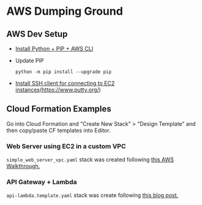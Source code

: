 # AWS Dumping Ground

## AWS Dev Setup

* [Install Python + PIP + AWS CLI](https://docs.aws.amazon.com/cli/latest/userguide/awscli-install-windows.html#awscli-install-windows-pip)
* Update PIP

    `python -m pip install --upgrade pip`

* [Install SSH client for connecting to EC2 instances](PuTTY)(https://www.putty.org/)

## Cloud Formation Examples

Go into Cloud Formation and "Create New Stack" > "Design Template" and then copy/paste CF templates into Editor.

### Web Server using EC2 in a custom VPC
`simple_web_server_vpc.yaml` stack was created following [this AWS Walkthrough.](https://docs.aws.amazon.com/AWSCloudFormation/latest/UserGuide/working-with-templates-cfn-designer-walkthrough-createbasicwebserver.html)

### API Gateway + Lambda
`api-lambda.template.yaml` stack was create following [this blog post.](https://blog.jayway.com/2016/08/17/introduction-to-cloudformation-for-api-gateway/)
